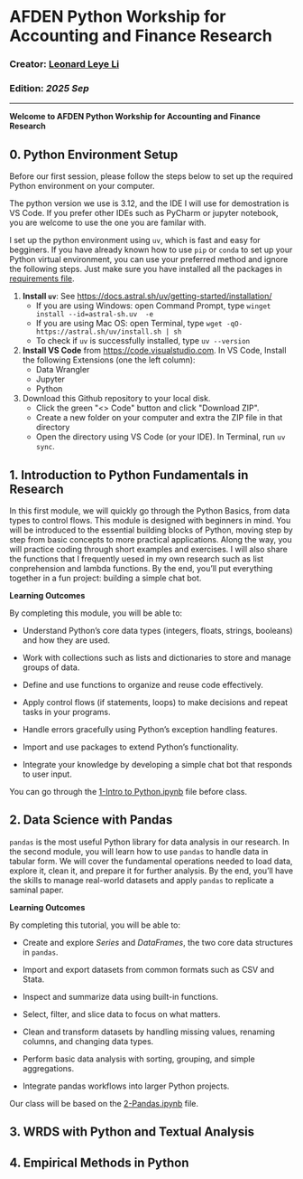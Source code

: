 # AFDEN Python Workship for Accounting and Finance Research
### Creator: <a href="https://www.unsw.edu.au/staff/leonard-leye-li" target="_blank">Leonard Leye Li</a> 
### Edition: *2025 Sep* 
---

**Welcome to AFDEN Python Workship for Accounting and Finance Research**

## 0. Python Environment Setup

Before our first session, please follow the steps below to set up the required Python environment on your computer.

The python version we use is 3.12, and the IDE I will use for demostration is VS Code. If you prefer other IDEs such as PyCharm or jupyter notebook, you are welcome to use the one you are familar with.

I set up the python environment using `uv`, which is fast and easy for begginers. If you have already known how to use `pip` or `conda` to set up your Python virtual environment, you can use your preferred method and ignore the following steps. Just make sure you have installed all the packages in [requirements file](./requirements.txt).

1. **Install `uv`**: See https://docs.astral.sh/uv/getting-started/installation/
    - If you are using Windows: open Command Prompt, type `winget install --id=astral-sh.uv  -e`
    - If you are using Mac OS: open Terminal, type `wget -qO- https://astral.sh/uv/install.sh | sh`
    - To check if `uv` is successfully installed, type `uv --version`
2. **Install VS Code** from https://code.visualstudio.com. In VS Code, Install the following Extensions (one the left column):
   - Data Wrangler
   - Jupyter
   - Python
3. Download this Github repository to your local disk.   
   - Click the  green "<> Code" button and click "Download ZIP".
   - Create a new folder on your computer and extra the ZIP file in that directory
   - Open the directory using VS Code (or your IDE). In Terminal, run `uv sync`.

## 1. Introduction to Python Fundamentals in Research
In this first module, we will quickly go through the Python Basics, from data types to control flows. This module is designed with beginners in mind. You will be introduced to the essential building blocks of Python, moving step by step from basic concepts to more practical applications. Along the way, you will practice coding through short examples and exercises. I will also share the functions that I frequently uesed in my own research such as list conprehension and lambda functions. By the end, you’ll put everything together in a fun project: building a simple chat bot.

**Learning Outcomes**

By completing this module, you will be able to:

- Understand Python’s core data types (integers, floats, strings, booleans) and how they are used.

- Work with collections such as lists and dictionaries to store and manage groups of data.

- Define and use functions to organize and reuse code effectively.

- Apply control flows (if statements, loops) to make decisions and repeat tasks in your programs.

- Handle errors gracefully using Python’s exception handling features.

- Import and use packages to extend Python’s functionality.

- Integrate your knowledge by developing a simple chat bot that responds to user input.

You can go through the [1-Intro to Python.ipynb](https://github.com/leonard67/AFDEN-Python-Workshop/blob/main/1-Intro%20to%20Python.ipynb) file before class.

## 2. Data Science with Pandas

`pandas` is the most useful Python library for data analysis in our research. In the second module, you will learn how to use `pandas` to handle data in tabular form. We will cover the fundamental operations needed to load data, explore it, clean it, and prepare it for further analysis. By the end, you’ll have the skills to manage real-world datasets and apply `pandas` to replicate a saminal paper.

**Learning Outcomes**

By completing this tutorial, you will be able to:

- Create and explore *Series* and *DataFrames*, the two core data structures in `pandas`.

- Import and export datasets from common formats such as CSV and Stata.

- Inspect and summarize data using built-in functions.

- Select, filter, and slice data to focus on what matters.

- Clean and transform datasets by handling missing values, renaming columns, and changing data types.

- Perform basic data analysis with sorting, grouping, and simple aggregations.

- Integrate pandas workflows into larger Python projects.

Our class will be based on the [2-Pandas.ipynb](https://github.com/leonard67/AFDEN-Python-Workshop/blob/main/2-Pandas.ipynb) file.

## 3. WRDS with Python and Textual Analysis

## 4. Empirical Methods in Python
